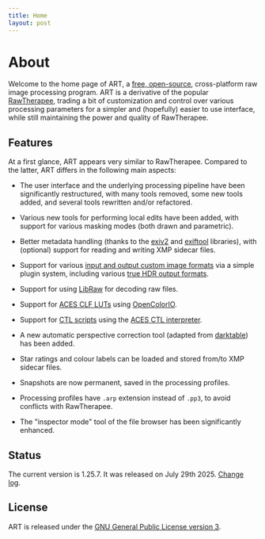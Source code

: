```yaml
---
title: Home
layout: post
---
```


# About

Welcome to the home page of ART, a [free, open-source](https://www.gnu.org/philosophy/philosophy.html), cross-platform 
raw image processing program. 
ART is a derivative of the popular [RawTherapee](http://rawtherapee.com),
trading a bit of customization and control over various processing parameters for a simpler and (hopefully) easier to use interface,
while still maintaining the power and quality of RawTherapee.

## Features

At a first glance, ART appears very similar to RawTherapee. 
Compared to the latter, ART differs in the following main aspects:

- The user interface and the underlying processing pipeline have been significantly restructured, with many tools removed, some new tools added, and several tools rewritten and/or refactored. 

- Various new tools for performing local edits have been added, with support for various masking modes (both drawn and parametric).

- Better metadata handling (thanks to the [exiv2](http://exiv2.org) and [exiftool](http://exiftool.org) libraries), with (optional) support for reading and writing XMP sidecar files.

- Support for various [input and output custom image formats](Customformats) via a simple plugin system, including various [true HDR output formats](Hdroutput).

- Support for using [LibRaw](https://www.libraw.org) for decoding raw files.

- Support for [ACES CLF LUTs](https://docs.acescentral.com/specifications/clf/) using [OpenColorIO](https://opencolorio.org/).

- Support for [CTL scripts](https://acescentral.com/knowledge-base-2/ctl/) using the [ACES CTL interpreter](https://github.com/ampas/CTL).

- A new automatic perspective correction tool (adapted from [darktable](http://darktable.org)) has been added.

- Star ratings and colour labels can be loaded and stored from/to XMP sidecar files.

- Snapshots are now permanent, saved in the processing profiles.

- Processing profiles have `.arp` extension instead of `.pp3`, to avoid conflicts with RawTherapee.

- The "inspector mode" tool of the file browser has been significantly enhanced.

## Status

The current version is 1.25.7. It was released on July 29th 2025.
[Change log](https://github.com/artpixls/ART/compare/1.25.6...1.25.7).

## License 
ART is released under the [GNU General Public License version 3](https://www.gnu.org/licenses/gpl.html).
